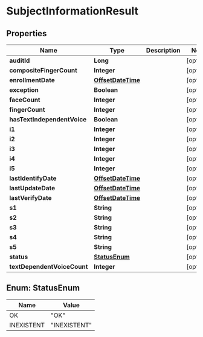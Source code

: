 
# SubjectInformationResult

## Properties
Name | Type | Description | Notes
------------ | ------------- | ------------- | -------------
**auditId** | **Long** |  |  [optional]
**compositeFingerCount** | **Integer** |  |  [optional]
**enrollmentDate** | [**OffsetDateTime**](OffsetDateTime.md) |  |  [optional]
**exception** | **Boolean** |  |  [optional]
**faceCount** | **Integer** |  |  [optional]
**fingerCount** | **Integer** |  |  [optional]
**hasTextIndependentVoice** | **Boolean** |  |  [optional]
**i1** | **Integer** |  |  [optional]
**i2** | **Integer** |  |  [optional]
**i3** | **Integer** |  |  [optional]
**i4** | **Integer** |  |  [optional]
**i5** | **Integer** |  |  [optional]
**lastIdentifyDate** | [**OffsetDateTime**](OffsetDateTime.md) |  |  [optional]
**lastUpdateDate** | [**OffsetDateTime**](OffsetDateTime.md) |  |  [optional]
**lastVerifyDate** | [**OffsetDateTime**](OffsetDateTime.md) |  |  [optional]
**s1** | **String** |  |  [optional]
**s2** | **String** |  |  [optional]
**s3** | **String** |  |  [optional]
**s4** | **String** |  |  [optional]
**s5** | **String** |  |  [optional]
**status** | [**StatusEnum**](#StatusEnum) |  |  [optional]
**textDependentVoiceCount** | **Integer** |  |  [optional]


<a name="StatusEnum"></a>
## Enum: StatusEnum
Name | Value
---- | -----
OK | &quot;OK&quot;
INEXISTENT | &quot;INEXISTENT&quot;



